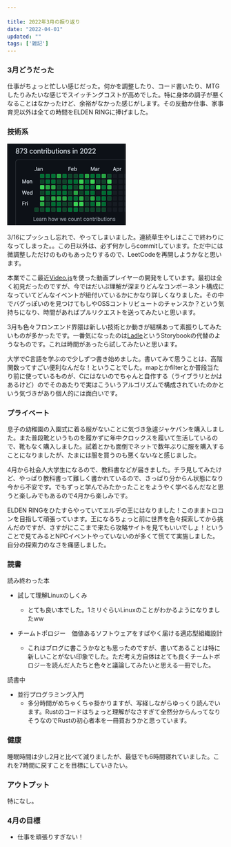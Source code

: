 ```yaml
---

title: 2022年3月の振り返り
date: "2022-04-01"
updated: ""
tags: ['雑記']
---
```


### 3月どうだった
仕事がちょっと忙しい感じだった。何かを調整したり、コード書いたり、MTGしたりみたいな感じでスイッチングコストが高めでした。特に身体の調子が悪くなることはなかったけど、余裕がなかった感じがします。その反動か仕事、家事育児以外は全ての時間をELDEN RINGに捧げました。

### 技術系

![2022年3月の草](../images/gitthub202203.png)

3/16にプッシュし忘れで、やってしまいました。連続草生やしはここで終わりになってしまった。。この日以外は、必ず何かしらcommitしています。ただ中には微調整しただけのものもあったりするので、LeetCodeを再開しようかなと思います。

本業でここ最近[Video.js](https://videojs.com/)を使った動画プレイヤーの開発をしています。最初は全く初見だったのですが、今ではだいぶ理解が深まりどんなコンポーネント構成になっていてどんなイベントが紐付いているかにかなり詳しくなりました。その中でバグっぽいのを見つけてもしやOSSコントリビュートのチャンスか？という気持ちになり、時間があればプルリクエストを送ってみたいと思います。

3月も色々フロンエンド界隈は新しい技術とか動きが結構あって素振りしてみたいものが多かったです。一番気になったのは[Ladle](https://github.com/tajo/ladle)というStorybookの代替のようなものです。これは時間があったら試してみたいと思います。

大学でC言語を学ぶので少しずつ書き始めました。書いてみて思うことは、高階関数ってすごい便利なんだな！ということでした。mapとかfilterとか普段当たり前に使っているものが、Cにはないのでちゃんと自作する（ライブラリとかはあるけど）のでそのあたりで実はこういうアルゴリズムで構成されていたのかという気づきがあり個人的には面白いです。


### プライベート

息子の幼稚園の入園式に着る服がないことに気づき急遽ジャケパンを購入しました。また普段靴というものを履かずに年中クロックスを履いて生活しているので、靴もなく購入しました。試着とかも面倒でネットで数年ぶりに服を購入することになりましたが、たまには服を買うのも悪くないなと感じました。

4月から社会人大学生になるので、教科書などが届きました。チラ見してみたけど、やっぱり教科書って難しく書かれているので、さっぱり分からん状態になり今から不安です。でもずっと学んでみたかったことをようやく学べるんだなと思うと楽しみでもあるので4月から楽しみです。

ELDEN RINGをひたすらやっていてエルデの王にはなりました！このままトロコンを目指して頑張っています。王になるちょっと前に世界を色々探索してから挑んだのですが、さすがにここまで来たら攻略サイトを見てもいいでしょ！ということで見てみるとNPCイベントやっていないのが多くて慌てて実施しました。自分の探索力のなさを痛感しました。

### 読書

読み終わった本

- 試して理解Linuxのしくみ
  - とても良い本でした。1ミリぐらいLinuxのことがわかるようになりましたww

- チームトポロジー　価値あるソフトウェアをすばやく届ける適応型組織設計
  - これはブログに書こうかなとも思ったのですが、書いてあることは特に新しいことがない印象でした。ただ考え方自体はとても良くチームトポロジーを読んだ人たちと色々と議論してみたいと思える一冊でした。

読書中

- 並行プログラミング入門
  - 多分時間がめちゃくちゃ掛かりますが、写経しながらゆっくり読んでいます。Rustのコードはちょっと理解がなさすぎて全然分からんってなりそうなのでRustの初心者本を一冊買おうかと思っています。


### 健康

睡眠時間は少し2月と比べて減りましたが、最低でも6時間寝れていました。これを7時間に戻すことを目標にしていきたい。



### アウトプット

特になし。



### 4月の目標
- 仕事を頑張りすぎない！
